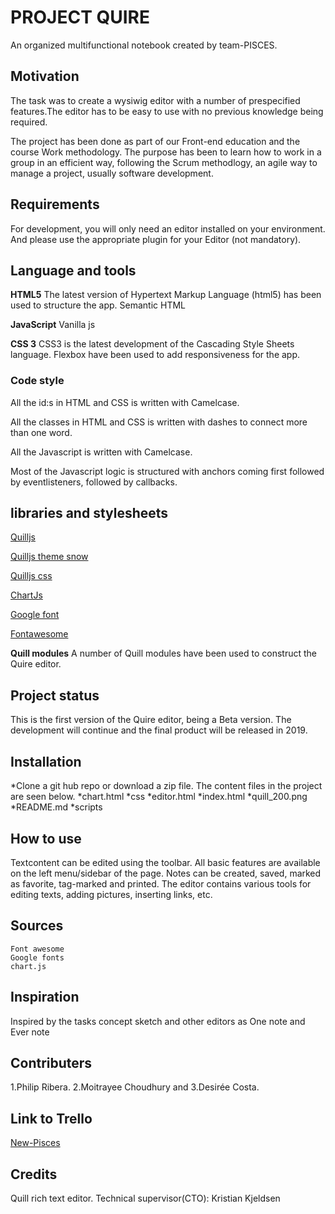 # PROJECT QUIRE

An organized multifunctional notebook created by team-PISCES.

## Motivation

The task was to create a wysiwig editor with a number of prespecified features.The editor has to be easy to use with no previous knowledge being required.

The project has been done as part of our Front-end education and the course Work methodology. The purpose has been to learn how to work in a group in an efficient way, following the Scrum methodlogy, an agile way to manage a project, usually software development.

## Requirements

For development, you will only need an editor installed on your environment. And please use the appropriate plugin for your Editor (not mandatory).

## Language and tools

**HTML5**
The latest version of Hypertext Markup Language (html5) has been used to structure the app.
Semantic HTML

**JavaScript**
Vanilla js

**CSS 3**
CSS3 is the latest development of the Cascading Style Sheets language.
Flexbox have been used to add responsiveness for the app.

### Code style

All the id:s in HTML and CSS is written with Camelcase.

All the classes in HTML and CSS is written with dashes to connect more than one word.

All the Javascript is written with Camelcase.

Most of the Javascript logic is structured with anchors coming first followed by eventlisteners, followed by callbacks.

## libraries and stylesheets

[Quilljs](https://cdn.quilljs.com/1.3.6/quill.min.js)

[Quilljs theme snow](https://cdn.quilljs.com/1.3.6/quill.snow.css)

[Quilljs css](https://cdn.quilljs.com/1.3.6/quill.bubble.css)

[ChartJs](https://cdnjs.cloudflare.com/ajax/libs/Chart.js/2.4.0/Chart.min.js)

[Google font](https://fonts.googleapis.com)

[Fontawesome](https://use.fontawesome.com)

**Quill modules**
A number of Quill modules have been used to construct the Quire editor.

## Project status

This is the first version of the Quire editor, being a Beta version. The development will continue and the final product will be released in 2019.

## Installation

*Clone a git hub repo or download a zip file. The content files in the project are seen below.
    *chart.html
    *css
    *editor.html
    *index.html
    *quill_200.png
    *README.md
    *scripts

## How to use

Textcontent can be edited using the toolbar.
All basic features are available on the left menu/sidebar of the page.
Notes can be created, saved, marked as favorite, tag-marked and printed.
The editor contains various tools for editing texts, adding pictures, inserting links, etc.

## Sources

```Quilljs.com
Font awesome
Google fonts
chart.js
```

## Inspiration

Inspired by the tasks concept sketch and other editors as One note and Ever note

## Contributers

1.Philip Ribera.
2.Moitrayee Choudhury and
3.Desirée Costa.

## Link to Trello

[New-Pisces](https://trello.com/b/R4dsyXIs/new-pisces)

## Credits

Quill rich text editor.
Technical supervisor(CTO): Kristian Kjeldsen
